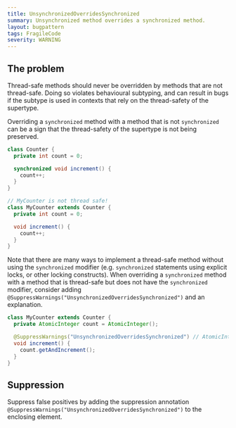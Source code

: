 ```yaml
---
title: UnsynchronizedOverridesSynchronized
summary: Unsynchronized method overrides a synchronized method.
layout: bugpattern
tags: FragileCode
severity: WARNING
---
```


<!--
*** AUTO-GENERATED, DO NOT MODIFY ***
To make changes, edit the @BugPattern annotation or the explanation in docs/bugpattern.
-->


## The problem
Thread-safe methods should never be overridden by methods that are not
thread-safe. Doing so violates behavioural subtyping, and can result in bugs if
the subtype is used in contexts that rely on the thread-safety of the supertype.

Overriding a `synchronized` method with a method that is not `synchronized` can
be a sign that the thread-safety of the supertype is not being preserved.

```java
class Counter {
  private int count = 0;

  synchronized void increment() {
    count++;
  }
}
```

```java
// MyCounter is not thread safe!
class MyCounter extends Counter {
  private int count = 0;

  void increment() {
    count++;
  }
}
```

Note that there are many ways to implement a thread-safe method without using
the `synchronized` modifier (e.g. `synchronized` statements using explicit
locks, or other locking constructs). When overriding a `synchronized` method
with a method that is thread-safe but does not have the `synchronized` modifier,
consider adding `@SuppressWarnings("UnsynchronizedOverridesSynchronized")` and
an explanation.

```java
class MyCounter extends Counter {
  private AtomicInteger count = AtomicInteger();

  @SuppressWarnings("UnsynchronizedOverridesSynchronized") // AtomicInteger is thread-safe
  void increment() {
    count.getAndIncrement();
  }
}
```

## Suppression
Suppress false positives by adding the suppression annotation `@SuppressWarnings("UnsynchronizedOverridesSynchronized")` to the enclosing element.
